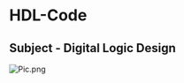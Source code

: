# HDL-Code

## Subject - Digital Logic Design

![Pic.png](https://images6.alphacoders.com/456/thumb-1920-456498.jpg)
